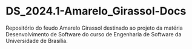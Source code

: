 # DS_2024.1-Amarelo_Girassol-Docs
Repositório do feudo Amarelo Girassol destinado ao projeto da matéria Desenvolvimento de Software do curso de Engenharia de Software da Universidade de Brasília.
